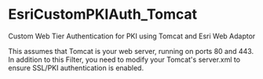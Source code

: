 # EsriCustomPKIAuth_Tomcat
Custom Web Tier Authentication for PKI using Tomcat and Esri Web Adaptor

This assumes that Tomcat is your web server, running on ports 80 and 443.  In addition to this Filter, you need to modify your Tomcat's server.xml to ensure SSL/PKI authentication is enabled.

<pre>
    <Connector port="443" protocol="org.apache.coyote.http11.Http11NioProtocol"
               maxThreads="150" SSLEnabled="true" scheme="https" secure="true"
               clientAuth="true" sslProtocol="TLS"
	       keystoreFile="conf/keystore.jks" keystorePass="changeit"
	       truststoreFile="conf/cacerts.jks" truststorePass="changeit" />
</pre>
